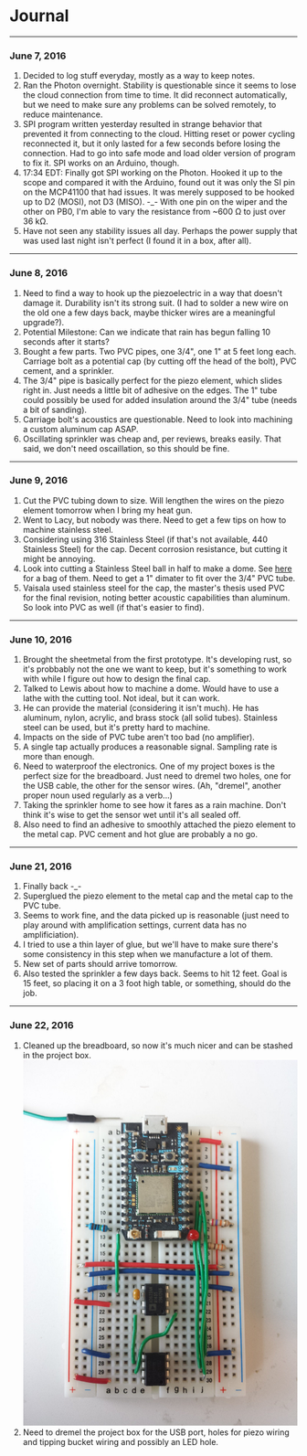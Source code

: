 # Journal
***

### June 7, 2016
1. Decided to log stuff everyday, mostly as a way to keep notes. 
2. Ran the Photon overnight. Stability is questionable since it seems to lose the cloud connection from time to time. It did reconnect automatically, but we need to make sure any problems can be solved remotely, to reduce maintenance. 
3. SPI program written yesterday resulted in strange behavior that prevented it from connecting to the cloud. Hitting reset or power cycling reconnected it, but it only lasted for a few seconds before losing the connection. Had to go into safe mode and load older version of program to fix it. SPI works on an Arduino, though. 
4. 17:34 EDT: Finally got SPI working on the Photon. Hooked it up to the scope and compared it with the Arduino, found out it was only the SI pin on the MCP41100 that had issues. It was merely supposed to be hooked up to D2 (MOSI), not D3 (MISO). -_- With one pin on the wiper and the other on PB0, I'm able to vary the resistance from ~600 Ω to just over 36 kΩ.  
5. Have not seen any stability issues all day. Perhaps the power supply that was used last night isn't perfect (I found it in a box, after all). 

***

### June 8, 2016
1. Need to find a way to hook up the piezoelectric in a way that doesn't damage it. Durability isn't its strong suit. (I had to solder a new wire on the old one a few days back, maybe thicker wires are a meaningful upgrade?).  
2. Potential Milestone: Can we indicate that rain has begun falling 10 seconds after it starts?
3. Bought a few parts. Two PVC pipes, one 3/4", one 1" at 5 feet long each. Carriage bolt as a potential cap  (by cutting off the head of the bolt), PVC cement, and a sprinkler.
4. The 3/4" pipe is basically perfect for the piezo element, which slides right in. Just needs a little bit of adhesive on the edges. The 1" tube could possibly be used for added insulation around the 3/4" tube (needs a bit of sanding). 
5. Carriage bolt's acoustics are questionable. Need to look into machining a custom aluminum cap ASAP. 
6. Oscillating sprinkler was cheap and, per reviews, breaks easily. That said, we don't need oscaillation, so this should be fine. 

***

### June 9, 2016
1. Cut the PVC tubing down to size. Will lengthen the wires on the piezo element tomorrow when I bring my heat gun. 
2. Went to Lacy, but nobody was there. Need to get a few tips on how to machine stainless steel. 
3. Considering using 316 Stainless Steel (if that's not available, 440 Stainless Steel) for the cap. Decent corrosion resistance, but cutting it might be annoying. 
4. Look into cutting a Stainless Steel ball in half to make a dome. See [here](https://www.onlinemetals.com/merchant.cfm?id=1425&step=2&top_cat=1) for a bag of them. Need to get a 1" dimater to fit over the 3/4" PVC tube. 
5. Vaisala used stainless steel for the cap, the master's thesis used PVC for the final revision, noting better acoustic capabilities than aluminum. So look into PVC as well (if that's easier to find). 

***

### June 10, 2016
1. Brought the sheetmetal from the first prototype. It's developing rust, so it's probbably not the one we want to keep, but it's something to work with while I figure out how to design the final cap. 
2. Talked to Lewis about how to machine a dome. Would have to use a lathe with the cutting tool. Not ideal, but it can work. 
3. He can provide the material (considering it isn't much). He has aluminum, nylon, acrylic, and brass stock (all solid tubes). Stainless steel can be used, but it's pretty hard to machine.
4. Impacts on the side of PVC tube aren't too bad (no amplifier). 
5. A single tap actually produces a reasonable signal. Sampling rate is more than enough. 
6. Need to waterproof the electronics. One of my project boxes is the perfect size for the breadboard. Just need to dremel two holes, one for the USB cable, the other for the sensor wires. (Ah, "dremel", another proper noun used regularly as a verb...)
7. Taking the sprinkler home to see how it fares as a rain machine. Don't think it's wise to get the sensor wet until it's all sealed off. 
8. Also need to find an adhesive to smoothly attached the piezo element to the metal cap. PVC cement and hot glue are probably a no go. 

***

### June 21, 2016
1. Finally back -_-
2. Superglued the piezo element to the metal cap and the metal cap to the PVC tube.
3. Seems to work fine, and the data picked up is reasonable (just need to play around with amplification settings, current data has no amplificiation). 
4. I tried to use a thin layer of glue, but we'll have to make sure there's some consistency in this step when we manufacture a lot of them. 
5. New set of parts should arrive tomorrow. 
6. Also tested the sprinkler a few days back. Seems to hit 12 feet. Goal is 15 feet, so placing it on a 3 foot high table, or something, should do the job. 

***

### June 22, 2016
1. Cleaned up the breadboard, so now it's much nicer and can be stashed in the project box. 
![Cleaned Breadboard](Photos/breadboard_cleaned.jpg?raw=true "Cleaned Breadboard")
2. Need to dremel the project box for the USB port, holes for piezo wiring and tipping bucket wiring and possibly an LED hole.
